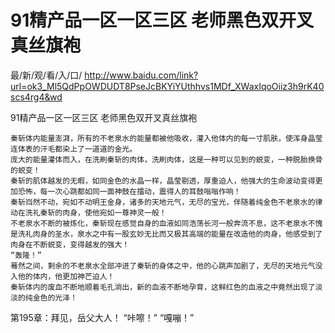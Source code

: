 # 91精产品一区一区三区 老师黑色双开叉真丝旗袍

最/新/观/看/入/口/ http://www.baidu.com/link?url=ok3_Ml5QdPpOWDUDT8PseJcBKYiYUthhvs1MDf_XWaxIqoOiiz3h9rK40scs4rg4&wd

91精产品一区一区三区 老师黑色双开叉真丝旗袍

    秦斩体内能量澎湃，所有的不老泉水的能量都被他吸收，灌入他体内的每一寸肌肤，使浑身晶莹连体表的汗毛都染上了一道道的金光。
    庞大的能量灌体而入，在洗刷秦斩的肉体，洗刷肉体，这是一种可以见到的蜕变，一种脱胎换骨的蜕变！
    秦斩的肌体越发的无暇，如同金色的水晶一样，晶莹剔透，厚重迫人，他强大的生命波动变得更加恐怖，每一次心跳都如同一面神鼓在擂动，震得人的耳鼓嗡嗡作响！
    秦斩岿然不动，宛如不动明王金身，诸多的天地元气，无尽的宝光，伴随着纯金色不老泉水的律动在洗礼秦斩的肉身，使他宛如一尊神灵一般！
    不老泉水不断的被炼化，秦斩现在感觉自身的血液如同浩荡长河一般奔流不息，这不老泉水不愧是洗礼肉身的圣水，泉水之中有一股玄妙无比而又极其高端的能量在改造他的肉身，他感受到了肉身在不断蜕变，变得越发的强大！
    “轰隆！”
    蓦然之间，剩余的不老泉水全部冲进了秦斩的身体之中，他的心跳声加剧了，无尽的天地元气没入他的体内，他更加神芒迫人！
    秦斩体内的废血不断地顺着毛孔淌出，新的血液不断地孕育，这鲜红色的血液之中竟然出现了淡淡的纯金色的光泽！

第195章：拜见，岳父大人！
    “咔嚓！”
    “嘎嘣！”
